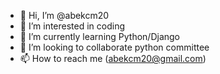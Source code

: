 - 👋 Hi, I’m @abekcm20
- 👀 I’m interested in coding
- 🌱 I’m currently learning Python/Django
- 💞️ I’m looking to collaborate python committee
- 📫 How to reach me (abekcm20@gmail.com)

<!---
abekcm20/abekcm20 is a ✨ special ✨ repository because its `README.md` (this file) appears on your GitHub profile.
You can click the Preview link to take a look at your changes.
--->
